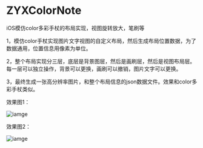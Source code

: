# ZYXColorNote
iOS模仿color多彩手杖的布局实现，视图旋转放大，笔刷等

1，模仿color手杖实现图片文字视图的自定义布局，然后生成布局位置数据，为了数据通用，位置信息用像素为单位。

2，整个布局实现分三层，底层是背景图层，然后是画刷层，然后是视图布局层。每一层可以独立操作，背景可以更换，画刷可以撤销，图片文字可以更换。

3，最终生成一张高分辨率图片，和整个布局信息的json数据文件。效果和color多彩手杖类似。


效果图1：

![iamge](https://github.com/zhangYongXu/ZYXColorNote/blob/master/Untitled.gif)


效果图2：

![iamge](https://github.com/zhangYongXu/ZYXColorNote/blob/master/Untitled2.gif)

